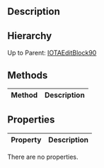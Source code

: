 ## Description

## Hierarchy
Up to Parent: [IOTAEditBlock90](IOTAEditBlock90)

## Methods
| Method | Description |
| ------------- | ------------- |

## Properties
| Property | Description |
| ------------- | ------------- |
There are no properties.
